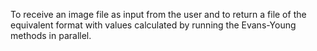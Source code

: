 To receive an image file as input from the user and to return a file of the equivalent format with values calculated by running the Evans-Young methods in parallel.
